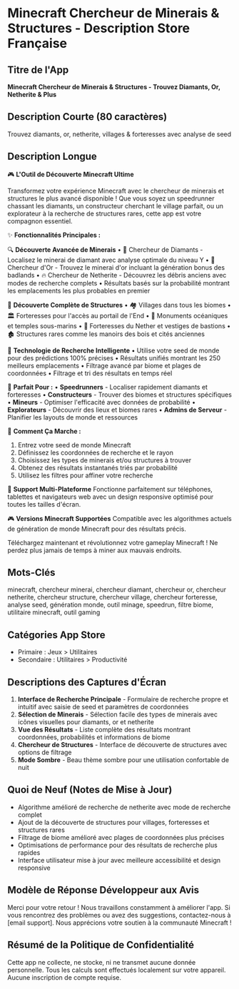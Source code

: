 # Minecraft Chercheur de Minerais & Structures - Description Store Française

## Titre de l'App
**Minecraft Chercheur de Minerais & Structures - Trouvez Diamants, Or, Netherite & Plus**

## Description Courte (80 caractères)
Trouvez diamants, or, netherite, villages & forteresses avec analyse de seed

## Description Longue

🎮 **L'Outil de Découverte Minecraft Ultime**

Transformez votre expérience Minecraft avec le chercheur de minerais et structures le plus avancé disponible ! Que vous soyez un speedrunner chassant les diamants, un constructeur cherchant le village parfait, ou un explorateur à la recherche de structures rares, cette app est votre compagnon essentiel.

✨ **Fonctionnalités Principales :**

🔍 **Découverte Avancée de Minerais**
• 💎 Chercheur de Diamants - Localisez le minerai de diamant avec analyse optimale du niveau Y
• 🏅 Chercheur d'Or - Trouvez le minerai d'or incluant la génération bonus des badlands
• 🔥 Chercheur de Netherite - Découvrez les débris anciens avec modes de recherche complets
• Résultats basés sur la probabilité montrant les emplacements les plus probables en premier

🏰 **Découverte Complète de Structures**
• 🏘️ Villages dans tous les biomes
• 🏛️ Forteresses pour l'accès au portail de l'End
• 🌊 Monuments océaniques et temples sous-marins
• 🏯 Forteresses du Nether et vestiges de bastions
• 🏚️ Structures rares comme les manoirs des bois et cités anciennes

🎯 **Technologie de Recherche Intelligente**
• Utilise votre seed de monde pour des prédictions 100% précises
• Résultats unifiés montrant les 250 meilleurs emplacements
• Filtrage avancé par biome et plages de coordonnées
• Filtrage et tri des résultats en temps réel

🚀 **Parfait Pour :**
• **Speedrunners** - Localiser rapidement diamants et forteresses
• **Constructeurs** - Trouver des biomes et structures spécifiques
• **Mineurs** - Optimiser l'efficacité avec données de probabilité
• **Explorateurs** - Découvrir des lieux et biomes rares
• **Admins de Serveur** - Planifier les layouts de monde et ressources

🔧 **Comment Ça Marche :**
1. Entrez votre seed de monde Minecraft
2. Définissez les coordonnées de recherche et le rayon
3. Choisissez les types de minerais et/ou structures à trouver
4. Obtenez des résultats instantanés triés par probabilité
5. Utilisez les filtres pour affiner votre recherche

📱 **Support Multi-Plateforme**
Fonctionne parfaitement sur téléphones, tablettes et navigateurs web avec un design responsive optimisé pour toutes les tailles d'écran.

🎮 **Versions Minecraft Supportées**
Compatible avec les algorithmes actuels de génération de monde Minecraft pour des résultats précis.

Téléchargez maintenant et révolutionnez votre gameplay Minecraft ! Ne perdez plus jamais de temps à miner aux mauvais endroits.

## Mots-Clés
minecraft, chercheur minerai, chercheur diamant, chercheur or, chercheur netherite, chercheur structure, chercheur village, chercheur forteresse, analyse seed, génération monde, outil minage, speedrun, filtre biome, utilitaire minecraft, outil gaming

## Catégories App Store
- Primaire : Jeux > Utilitaires
- Secondaire : Utilitaires > Productivité

## Descriptions des Captures d'Écran
1. **Interface de Recherche Principale** - Formulaire de recherche propre et intuitif avec saisie de seed et paramètres de coordonnées
2. **Sélection de Minerais** - Sélection facile des types de minerais avec icônes visuelles pour diamants, or et netherite
3. **Vue des Résultats** - Liste complète des résultats montrant coordonnées, probabilités et informations de biome
4. **Chercheur de Structures** - Interface de découverte de structures avec options de filtrage
5. **Mode Sombre** - Beau thème sombre pour une utilisation confortable de nuit

## Quoi de Neuf (Notes de Mise à Jour)
- Algorithme amélioré de recherche de netherite avec mode de recherche complet
- Ajout de la découverte de structures pour villages, forteresses et structures rares
- Filtrage de biome amélioré avec plages de coordonnées plus précises
- Optimisations de performance pour des résultats de recherche plus rapides
- Interface utilisateur mise à jour avec meilleure accessibilité et design responsive

## Modèle de Réponse Développeur aux Avis
Merci pour votre retour ! Nous travaillons constamment à améliorer l'app. Si vous rencontrez des problèmes ou avez des suggestions, contactez-nous à [email support]. Nous apprécions votre soutien à la communauté Minecraft !

## Résumé de la Politique de Confidentialité
Cette app ne collecte, ne stocke, ni ne transmet aucune donnée personnelle. Tous les calculs sont effectués localement sur votre appareil. Aucune inscription de compte requise.